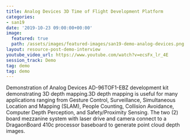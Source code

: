 ```yaml
---
title: Analog Devices 3D Time of Flight Development Platform
categories:
- san19
date: '2019-10-23 09:00:00+00:00'
image:
  featured: true
  path: /assets/images/featured-images/san19-demo-analog-devices.png
layout: resource-post-demo-interview
youtube_video_url: https://www.youtube.com/watch?v=ecsFx_lr_4E
session_track: Demo
tag: demo
tag: demo
---
```

Demonstration of Analog Devices AD-96TOF1-EBZ development kit demonstrating 3D depth mapping.3D depth mapping is useful for many applications ranging from Gesture Control, Surveillance, Simultaneous Location and Mapping (SLAM), People Counting, Collision Avoidance, Computer Depth Perception, and Safety/Proximity Sensing. The two (2) board mezzanine system with laser drive and camera connect to a DragaonBoard 410c processor baseboard to generate point cloud depth images.

